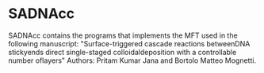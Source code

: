# SADNAcc 
SADNAcc contains the programs that implements the MFT used in the following manuscript:
"Surface-triggered  cascade  reactions  betweenDNA  stickyends  direct  single-staged  colloidaldeposition  with  a  controllable  number  oflayers" Authors: Pritam Kumar Jana and Bortolo Matteo Mognetti.
